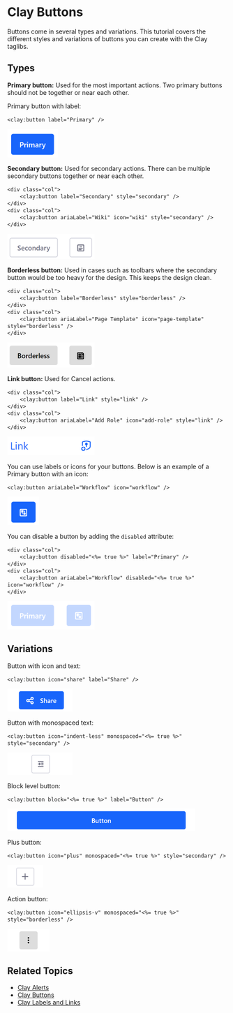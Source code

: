 # Clay Buttons

Buttons come in several types and variations. This tutorial covers the different styles and variations of buttons you can create with the Clay taglibs.

## Types

**Primary button:** Used for the most important actions. Two primary buttons should not be together or near each other.

Primary button with label:

```markup
<clay:button label="Primary" />
```

![A primary button is bright blue, grabbing the user's attention.](./clay-buttons/images/01.png)

**Secondary button:** Used for secondary actions. There can be multiple secondary buttons together or near each other.

```markup
<div class="col">
    <clay:button label="Secondary" style="secondary" />
</div>
<div class="col">
    <clay:button ariaLabel="Wiki" icon="wiki" style="secondary" />
</div>
```

![A secondary button draws less attention than a primary button and is meant for secondary actions.](./clay-buttons/images/02.png)

**Borderless button:** Used in cases such as toolbars where the secondary button would be too heavy for the design. This keeps the design clean.

```markup
<div class="col">
    <clay:button label="Borderless" style="borderless" />
</div>
<div class="col">
    <clay:button ariaLabel="Page Template" icon="page-template" style="borderless" />
</div>
```

![Borderless buttons remove the dark outline from the button.](./clay-buttons/images/03.png)

**Link button:** Used for Cancel actions.

```markup
<div class="col">
    <clay:button label="Link" style="link" />
</div>
<div class="col">
    <clay:button ariaLabel="Add Role" icon="add-role" style="link" />
</div>
```

![You can also turn buttons into links.](./clay-buttons/images/04.png)

You can use labels or icons for your buttons. Below is an example of a Primary button with an icon:

```markup
<clay:button ariaLabel="Workflow" icon="workflow" />
```

![Buttons can also display icons.](./clay-buttons/images/05.png)

You can disable a button by adding the `disabled` attribute:

```markup
<div class="col">
    <clay:button disabled="<%= true %>" label="Primary" />
</div>
<div class="col">
    <clay:button ariaLabel="Workflow" disabled="<%= true %>" icon="workflow" />
</div>
```

![Buttons can be disabled if you don't want the user to interact with them.](./clay-buttons/images/06.png)

## Variations

Button with icon and text:

```markup
<clay:button icon="share" label="Share" />
```

![Buttons can display both icons and text.](./clay-buttons/images/07.png)

Button with monospaced text:

```markup
<clay:button icon="indent-less" monospaced="<%= true %>" style="secondary" />
```

![Buttons can display monospaced text.](./clay-buttons/images/08.png)

Block level button:

```markup
<clay:button block="<%= true %>" label="Button" />
 ```
 
![Block level buttons span the entire width of the container.](./clay-buttons/images/09.png)

Plus button:

```markup
<clay:button icon="plus" monospaced="<%= true %>" style="secondary" />
```

![A plus button is used for add actions in an app.](./clay-buttons/images/10.png)

Action button:

```markup
<clay:button icon="ellipsis-v" monospaced="<%= true %>" style="borderless" />
 ```
 
![An action button is used to display actions menus.](./clay-buttons/images/11.png)

## Related Topics

* [Clay Alerts](./clay-alerts.md)
* [Clay Buttons](./clay-buttons.md)
* [Clay Labels and Links](./clay-links-and-labels.md)